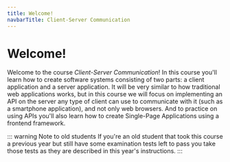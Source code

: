```yaml
---
title: Welcome!
navbarTitle: Client-Server Communication
---
```

# Welcome!
Welcome to the course *Client-Server Communication*! In this course you'll learn how to create software systems consisting of two parts: a client application and a server application. It will be very similar to how traditional web applications works, but in this course we will focus on implementing an API on the server any type of client can use to communicate with it (such as a smartphone application), and not only web browsers. And to practice on using APIs you'll also learn how to create Single-Page Applications using a frontend framework.

::: warning Note to old students
If you're an old student that took this course a previous year but still have some examination tests left to pass you take those tests as they are described in this year's instructions.
:::